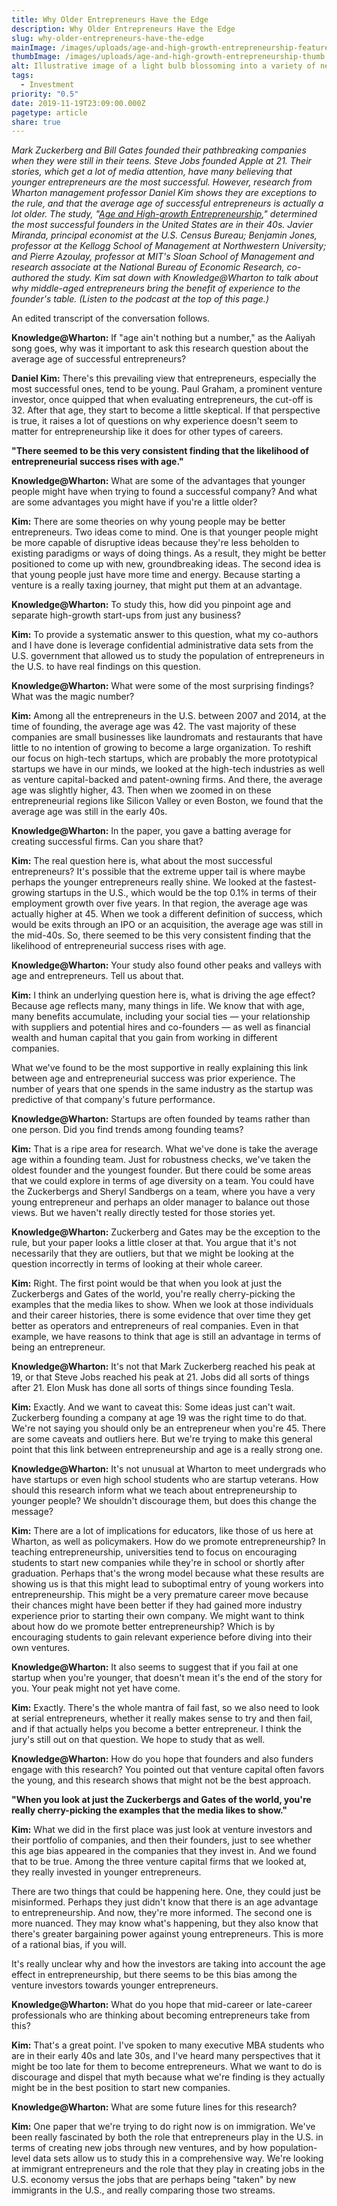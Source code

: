 ```yaml
---
title: Why Older Entrepreneurs Have the Edge
description: Why Older Entrepreneurs Have the Edge
slug: why-older-entrepreneurs-have-the-edge
mainImage: /images/uploads/age-and-high-growth-entrepreneurship-featured.jpg
thumbImage: /images/uploads/age-and-high-growth-entrepreneurship-thumb.jpg
alt: Illustrative image of a light bulb blossoming into a variety of new ideas.
tags:
  - Investment
priority: "0.5"
date: 2019-11-19T23:09:00.000Z
pagetype: article
share: true
---
```

*Mark Zuckerberg and Bill Gates founded their pathbreaking companies when they were still in their teens. Steve Jobs founded Apple at 21. Their stories, which get a lot of media attention, have many believing that younger entrepreneurs are the most successful. However, research from Wharton management professor Daniel Kim shows they are exceptions to the rule, and that the average age of successful entrepreneurs is actually a lot older. The study, "[Age and High-growth Entrepreneurship](https://www.kellogg.northwestern.edu/faculty/jones-ben/htm/Age%20and%20High%20Growth%20Entrepreneurship.pdf)," determined the most successful founders in the United States are in their 40s. Javier Miranda, principal economist at the U.S. Census Bureau; Benjamin Jones, professor at the Kellogg School of Management at Northwestern University; and Pierre Azoulay, professor at MIT's Sloan School of Management and research associate at the National Bureau of Economic Research, co-authored the study. Kim sat down with Knowledge@Wharton to talk about why middle-aged entrepreneurs bring the benefit of experience to the founder's table. (Listen to the podcast at the top of this page.)*

An edited transcript of the conversation follows.

**Knowledge@Wharton:** If "age ain't nothing but a number," as the Aaliyah song goes, why was it important to ask this research question about the average age of successful entrepreneurs?

**Daniel Kim:** There's this prevailing view that entrepreneurs, especially the most successful ones, tend to be young. Paul Graham, a prominent venture investor, once quipped that when evaluating entrepreneurs, the cut-off is 32. After that age, they start to become a little skeptical. If that perspective is true, it raises a lot of questions on why experience doesn't seem to matter for entrepreneurship like it does for other types of careers.

**"There seemed to be this very consistent finding that the likelihood of entrepreneurial success rises with age."**

**Knowledge@Wharton:** What are some of the advantages that younger people might have when trying to found a successful company? And what are some advantages you might have if you're a little older?

**Kim:** There are some theories on why young people may be better entrepreneurs. Two ideas come to mind. One is that younger people might be more capable of disruptive ideas because they're less beholden to existing paradigms or ways of doing things. As a result, they might be better positioned to come up with new, groundbreaking ideas. The second idea is that young people just have more time and energy. Because starting a venture is a really taxing journey, that might put them at an advantage.

**Knowledge@Wharton:** To study this, how did you pinpoint age and separate high-growth start-ups from just any business?

**Kim:** To provide a systematic answer to this question, what my co-authors and I have done is leverage confidential administrative data sets from the U.S. government that allowed us to study the population of entrepreneurs in the U.S. to have real findings on this question.

**Knowledge@Wharton:** What were some of the most surprising findings? What was the magic number?

**Kim:** Among all the entrepreneurs in the U.S. between 2007 and 2014, at the time of founding, the average age was 42. The vast majority of these companies are small businesses like laundromats and restaurants that have little to no intention of growing to become a large organization. To reshift our focus on high-tech startups, which are probably the more prototypical startups we have in our minds, we looked at the high-tech industries as well as venture capital-backed and patent-owning firms. And there, the average age was slightly higher, 43. Then when we zoomed in on these entrepreneurial regions like Silicon Valley or even Boston, we found that the average age was still in the early 40s.

**Knowledge@Wharton:** In the paper, you gave a batting average for creating successful firms. Can you share that?

**Kim:** The real question here is, what about the most successful entrepreneurs? It's possible that the extreme upper tail is where maybe perhaps the younger entrepreneurs really shine. We looked at the fastest-growing startups in the U.S., which would be the top 0.1% in terms of their employment growth over five years. In that region, the average age was actually higher at 45. When we took a different definition of success, which would be exits through an IPO or an acquisition, the average age was still in the mid-40s. So, there seemed to be this very consistent finding that the likelihood of entrepreneurial success rises with age.

**Knowledge@Wharton:** Your study also found other peaks and valleys with age and entrepreneurs. Tell us about that.

**Kim:** I think an underlying question here is, what is driving the age effect? Because age reflects many, many things in life. We know that with age, many benefits accumulate, including your social ties — your relationship with suppliers and potential hires and co-founders — as well as financial wealth and human capital that you gain from working in different companies.

What we've found to be the most supportive in really explaining this link between age and entrepreneurial success was prior experience. The number of years that one spends in the same industry as the startup was predictive of that company's future performance.

**Knowledge@Wharton:** Startups are often founded by teams rather than one person. Did you find trends among founding teams?

**Kim:** That is a ripe area for research. What we've done is take the average age within a founding team. Just for robustness checks, we've taken the oldest founder and the youngest founder. But there could be some areas that we could explore in terms of age diversity on a team. You could have the Zuckerbergs and Sheryl Sandbergs on a team, where you have a very young entrepreneur and perhaps an older manager to balance out those views. But we haven't really directly tested for those stories yet.

**Knowledge@Wharton:** Zuckerberg and Gates may be the exception to the rule, but your paper looks a little closer at that. You argue that it's not necessarily that they are outliers, but that we might be looking at the question incorrectly in terms of looking at their whole career.

**Kim:** Right. The first point would be that when you look at just the Zuckerbergs and Gates of the world, you're really cherry-picking the examples that the media likes to show. When we look at those individuals and their career histories, there is some evidence that over time they get better as operators and entrepreneurs of real companies. Even in that example, we have reasons to think that age is still an advantage in terms of being an entrepreneur.

**Knowledge@Wharton:** It's not that Mark Zuckerberg reached his peak at 19, or that Steve Jobs reached his peak at 21. Jobs did all sorts of things after 21. Elon Musk has done all sorts of things since founding Tesla.

**Kim:** Exactly. And we want to caveat this: Some ideas just can't wait. Zuckerberg founding a company at age 19 was the right time to do that. We're not saying you should only be an entrepreneur when you're 45. There are some caveats and outliers here. But we're trying to make this general point that this link between entrepreneurship and age is a really strong one.

**Knowledge@Wharton:** It's not unusual at Wharton to meet undergrads who have startups or even high school students who are startup veterans. How should this research inform what we teach about entrepreneurship to younger people? We shouldn't discourage them, but does this change the message?

**Kim:** There are a lot of implications for educators, like those of us here at Wharton, as well as policymakers. How do we promote entrepreneurship? In teaching entrepreneurship, universities tend to focus on encouraging students to start new companies while they're in school or shortly after graduation. Perhaps that's the wrong model because what these results are showing us is that this might lead to suboptimal entry of young workers into entrepreneurship. This might be a very premature career move because their chances might have been better if they had gained more industry experience prior to starting their own company. We might want to think about how do we promote better entrepreneurship? Which is by encouraging students to gain relevant experience before diving into their own ventures.

**Knowledge@Wharton:** It also seems to suggest that if you fail at one startup when you're younger, that doesn't mean it's the end of the story for you. Your peak might not yet have come.

**Kim:** Exactly. There's the whole mantra of fail fast, so we also need to look at serial entrepreneurs, whether it really makes sense to try and then fail, and if that actually helps you become a better entrepreneur. I think the jury's still out on that question. We hope to study that as well.

**Knowledge@Wharton:** How do you hope that founders and also funders engage with this research? You pointed out that venture capital often favors the young, and this research shows that might not be the best approach.

**"When you look at just the Zuckerbergs and Gates of the world, you're really cherry-picking the examples that the media likes to show."**

**Kim:** What we did in the first place was just look at venture investors and their portfolio of companies, and then their founders, just to see whether this age bias appeared in the companies that they invest in. And we found that to be true. Among the three venture capital firms that we looked at, they really invested in younger entrepreneurs.

There are two things that could be happening here. One, they could just be misinformed. Perhaps they just didn't know that there is an age advantage to entrepreneurship. And now, they're more informed. The second one is more nuanced. They may know what's happening, but they also know that there's greater bargaining power against young entrepreneurs. This is more of a rational bias, if you will.

It's really unclear why and how the investors are taking into account the age effect in entrepreneurship, but there seems to be this bias among the venture investors towards younger entrepreneurs.

**Knowledge@Wharton:** What do you hope that mid-career or late-career professionals who are thinking about becoming entrepreneurs take from this?

**Kim:** That's a great point. I've spoken to many executive MBA students who are in their early 40s and late 30s, and I've heard many perspectives that it might be too late for them to become entrepreneurs. What we want to do is discourage and dispel that myth because what we're finding is they actually might be in the best position to start new companies.

**Knowledge@Wharton:** What are some future lines for this research?

**Kim:** One paper that we're trying to do right now is on immigration. We've been really fascinated by both the role that entrepreneurs play in the U.S. in terms of creating new jobs through new ventures, and by how population-level data sets allow us to study this in a comprehensive way. We're looking at immigrant entrepreneurs and the role that they play in creating jobs in the U.S. economy versus the jobs that are perhaps being "taken" by new immigrants in the U.S., and really comparing those two streams.